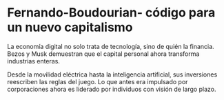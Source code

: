 # Fernando-Boudourian- código para un nuevo capitalismo
La economía digital no solo trata de tecnología, sino de quién la financia. Bezos y Musk demuestran que el capital personal ahora transforma industrias enteras.

Desde la movilidad eléctrica hasta la inteligencia artificial, sus inversiones reescriben las reglas del juego. Lo que antes era impulsado por corporaciones ahora es liderado por individuos con visión de largo plazo.
